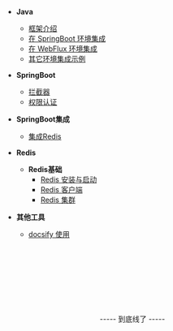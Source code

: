 <!-- 这是目录树文件 -->

- **Java**
	- [框架介绍](/)
	- [在 SpringBoot 环境集成](/start/example) 	
	- [在 WebFlux 环境集成](/start/webflux-example) 	
	- [其它环境集成示例](/start/download)

- **SpringBoot**
	- [拦截器](/springboot/intercepter) 
	- [权限认证](/springboot/filter) 

- **SpringBoot集成**
	- [集成Redis](/springboot-integrate/springboot-redis)

- **Redis**
    - **Redis基础**
        - [Redis 安装与启动](/redis/base/install_and_start)
        - [Redis 客户端](/redis/base/client)
        - [Redis 集群](/redis/base/cluster)

- **其他工具**
    - [docsify 使用](/tools/docsify)

<br/><br/><br/><br/><br/><br/><br/>
<p style="text-align: center;">----- 到底线了 -----</p>